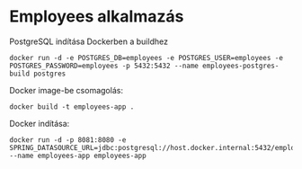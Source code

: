 # Employees alkalmazás

PostgreSQL indítása Dockerben a buildhez

```shell
docker run -d -e POSTGRES_DB=employees -e POSTGRES_USER=employees -e POSTGRES_PASSWORD=employees -p 5432:5432 --name employees-postgres-build postgres
```

Docker image-be csomagolás:

```shell
docker build -t employees-app .
```

Docker indítása:

```shell
docker run -d -p 8081:8080 -e SPRING_DATASOURCE_URL=jdbc:postgresql://host.docker.internal:5432/employees --name employees-app employees-app
```